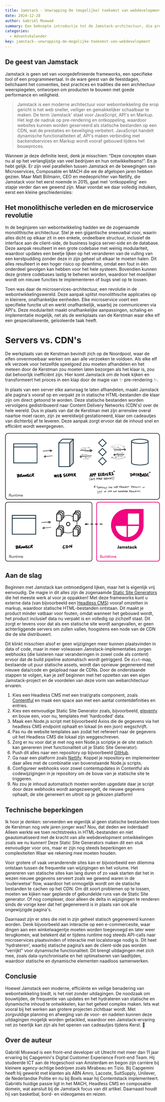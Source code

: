 ```yaml
---
title: Jamstack - Unwrapping De (mogelijke) toekomst van webdevelopment! 🎁
date: 2024-12-28
author: Gabriël Moawad
summary: Een beknopte introductie tot de Jamstack-architectuur, die pre-rendering, ontkoppeling en statische bestanden combineert om webontwikkeling te stroomlijnen zonder complexe serverinteractie aan de client-side.
categories:
  - Adventskalender
key: jamstack--unwrapping-de-mogelijke-toekomst-van-webdevelopment
---
```


## De geest van Jamstack

Jamstack is geen set van voorgedefinieerde frameworks, een specifieke tool of een programmeertaal. In de ware geest van de feestdagen, belichaamt het conventies, best practices en tradities die een architectuur weerspiegelen, ontworpen om producten te bouwen met goede performance en veiligheid.

> Jamstack is een moderne architectuur voor webontwikkeling die erop gericht is het web sneller, veiliger en gemakkelijker schaalbaar te maken. De term 'Jamstack' staat voor JavaScript, API's en Markup. Het legt de nadruk op pre-rendering en ontkoppeling, waardoor websites kunnen worden geserveerd als statische bestanden op een CDN, wat de prestaties en beveiliging verbetert. JavaScript handelt dynamische functionaliteiten af, API's maken verbinding met backendservices en Markup wordt vooraf gebouwd tijdens het bouwproces.

Wanneer je deze definitie leest, denk je misschien: “Deze concepten staan nu al op het verlanglijstje van veel bedrijven en hun ontwikkelteams!”. En je hebt gelijk. Er zijn veel parallellen tussen Jamstack en de bewegingen van Microservices, Composable en MACH die we de afgelopen jaren hebben gezien. Maar Matt Biilmann, CEO en medeoprichter van Netlify, die Jamstack voor het eerst noemde in 2015, gaat met 'ontkoppeling' een stapje verder dan we gewend zijn. Maar voordat we daar volledig induiken, eerst een kleine geschiedenisles:

## Het monolithische verleden en de microservice revolutie

In de beginjaren van webontwikkeling hadden we de zogenaamde monolithische architectuur. Stel je een gigantische sneeuwbal voor, waarin alles dicht op elkaar zit in een enkele, ondeelbare structuur, inclusief de interface aan de client-side, de business logica server-side en de database. Deze aanpak resulteert in een grote codebase met weinig modulariteit, waardoor updates een beetje lijken op het veranderen van de vulling van een kerstpudding zonder deze in zijn geheel uit elkaar te moeten halen. Dit alles resulteert in een hoger risico op downtime, omdat een fout in één onderdeel gevolgen kan hebben voor het hele systeem. Bovendien kunnen deze grotere codebases lastig te beheren worden, waardoor het moeilijker wordt om nieuwe functies te implementeren of bugs snel op te lossen.

Toen was daar de microservices-architectuur, een revolutie in de webontwikkelingswereld. Deze aanpak splitst monolithische applicaties op in kleinere, onafhankelijke eenheden. Elke microservice voert een specifieke functie uit en werkt onafhankelijk, waarbij ze communiceren via API's. Deze modulariteit maakt onafhankelijke aanpassingen, schaling en implementatie mogelijk, net als de werkplaats van de Kerstman waar elke elf een gespecialiseerde, geïsoleerde taak heeft.

# Servers vs. CDN's

De werkplaats van de Kerstman bevindt zich op de Noordpool, waar de elfen onvermoeibaar werken om aan alle verzoeken te voldoen. Als elke elf elk verzoek voor hetzelfde speelgoed zou moeten afhandelen en het meteen door de Kerstman zou moeten laten bezorgen als het klaar is, zou dat behoorlijk inefficiënt zijn. Hier komt Jamstack om de hoek kijken en transformeert het proces in een klap door de magie van ✨ pre-rendering ✨.

In plaats van een server elke aanvraag te laten afhandelen, maakt Jamstack alle pagina's vooraf op en verpakt ze in statische HTML-bestanden die klaar zijn om direct getoond te worden. Deze statische bestanden worden vervolgens gedistribueerd naar Content Delivery Networks (CDN's) over de hele wereld. Dus in plaats van dat de Kerstman met zijn arrenslee overal naartoe moet racen, zijn ze wereldwijd gestationeerd, klaar om cadeautjes van dichterbij af te leveren. Deze aanpak zorgt ervoor dat de inhoud snel en efficiënt wordt weergegeven.

![Diagram van de traditionele stroom versus Jamstack stroom](/_img/blog/2024/12/advent-2024-gmoawad/jamstack-diagram.png)

## Aan de slag

Beginnen met Jamstack kan ontmoedigend lijken, maar het is eigenlijk vrij eenvoudig. De magie in dit alles zijn de zogenaamde [Static Site Generators](https://jamstack.org/generators/) die het meeste werk al voor je oppakken! Met deze frameworks kunt u externe data (van bijvoorbeeld een [Headless CMS](https://jamstack.org/headless-cms/)) vooraf omzetten in markup, waardoor statische HTML-bestanden ontstaan. Dit maakt je product minder vatbaar voor fouten, omdat wanneer het gebouwd wordt, het product inclusief data nu verpakt is en volledig op zichzelf staat. Dit zorgt er tevens voor dat als een statische site wordt aangevallen, er geen achterliggende servers om zullen vallen, hoogstens een node van de CDN die de site distribueert.

Dit klinkt misschien alsof er geen wijzigingen meer kunnen plaatsvinden in data of code, maar in meer volwassen Jamstack-implementaties zorgen webhooks (die luisteren naar veranderingen in zowel code als content) ervoor dat de build pipeline automatisch wordt getriggerd. De `dist`-map, bestaande uit puur statische assets, wordt dan opnieuw gegenereerd met nieuwe data/code en geüpload naar de CDNs. Door de onderstaande stappen te volgen, kan je zelf beginnen met het opzetten van een eigen Jamstack-project en de voordelen van deze vorm van webarchitectuur ervaren.

1. Kies een Headless CMS met een trial/gratis component, zoals [Contentful](https://www.contentful.com/sign-up/?plan=Free/) en maak een space aan met een aantal contentdefinities en entries.
2. Kies een eenvoudige Static Site Generator zoals, bijvoorbeeld, [eleventy](https://www.11ty.dev/) en bouw een, voor nu, templates met 'hardcoded' data.
3. Maak een Node.js script met bijvoorbeeld Axios die de gegevens via het headless CMS endpoint ophaalt en lokaal (in een json) wegschrijft.
4. Pas nu de website templates aan zodat het refereert naar de gegevens uit het Headless CMS die lokaal zijn weggeschreven.
5. Zorg er nu voor dat je met nog een Node.js scriptje je de site statisch kan genereren (met functionaliteit uit je Static Site Generator).
6. Push dit alles naar een repository op bijvoorbeeld [GitHub](https://www.github.com).
7. Ga naar een platform zoals [Netlify](https://netlify.com/). Koppel je repository en implementeer daar alles met de combinatie van bovenstaande Node.js scripts.
8. Configureer webhooks voor zowel contentupdates in Contentful als codewijzigingen in je repository om de bouw van je statische site te triggeren.
9. Nu zou je inhoud automatisch moeten worden upgedate daar je script door deze webhooks wordt aangezwengelt, de nieuwe gegevens ophaalt, de site genereert en uitrolt op je gekozen platform!

## Technische beperkingen

Ik hoor je denken: serveerden we eigenlijk al geen statische bestanden toen de Kerstman nog vele jaren jonger was? Nou, dat deden we inderdaad! Alleen werkte we toen rechtstreeks in HTML-bestanden en niet geautomatiseerd met de kracht van alle webdevelopment ontwikkelingen zoals we nu kunnen! Deze Static Site Generators maken dit een stuk eenvoudiger voor ons, maar er zijn nog steeds beperkingen en complexiteiten Waar we rekening mee moeten houden.

Voor grotere of vaak veranderende sites kan er bijvoorbeeld een dilemma ontstaan tussen de frequentie van wijzigingen en het volume. Het genereren van statische sites kan lang duren of zo vaak starten dat het in wezen nieuwe gegevens serveert zoals we gewend waren in de 'ouderwetse' flow, waardoor het onmogelijk wordt om de statische bestanden te cachen op het CDN. Om dit soort problemen op te lossen, moeten we kijken naar geplande of gebundelde runs van de Static Site generator. Of nog complexer, door alleen de delta in wijzigingen te renderen sinds de vorige keer dat het gegenereerd is in plaats van ook alle ongewijzigde pagina's.

Daarnaast zijn er sites die niet in zijn geheel statisch gegenereerd kunnen worden. Denk bijvoorbeeld aan interactie op een e-commercesite, waar dingen aan een winkelwagentje moeten worden toegevoegd en later weer terugkomen, wat betekent dat er tijdens runtime nog steeds API-calls naar microservices plaatsvinden of interactie met localstorage nodig is. Dit heet 'hydrateren', waarbij statische pagina’s aan de client-side pas worden “verrijkt” voor dynamische functionaliteit. Dit brengt uitdagingen met zich mee, zoals data-synchronisatie en het optimaliseren van laadtijden, waardoor statische en dynamische elementen naadloos samenwerken.

## Conclusie

Hoewel Jamstack een moderne, efficiënte en veilige benadering van webontwikkeling biedt, is het niet zonder uitdagingen. De noodzaak om bouwtijden, de frequentie van updates en het hydrateren van statische en dynamische inhoud te ontwikkelen, kan het geheel complex maken. Iets wat vooral bij het werken aan grotere projecten zichtbaar wordt. Met zorgvuldige planning en afweging van de voor- en nadelen kunnen deze uitdagingen mogelijk worden getackled, waardoor een Jamstack-ervaring net zo heerlijk kan zijn als het openen van cadeautjes tijdens Kerst. 🎄

## Over de auteur

Gabriël Moawad is een front-end developer uit Utrecht met meer dan 11 jaar ervaring bij Capgemini's Digital Customer Experience Front-end Team. Hij studeerde ICT aan de Hogeschool van Amsterdam en begon zijn carrière bij kleinere agency-achtige bedrijven zoals Mirabeau en Tizio. Bij Capgemini heeft hij gewerkt met klanten als ABN Amro, Lacoste, SuitSupply, Unilever, de Nederlandse Politie en nu bij Boels waar hij Contentstack implementeert. Gabriëls huidige passie ligt in het MACH, Headless CMS en composable domein, wat aansluit bij de Jamstack focus van dit artikel. Daarnaast houdt hij van basketbal, bord- en videogames en reizen.
